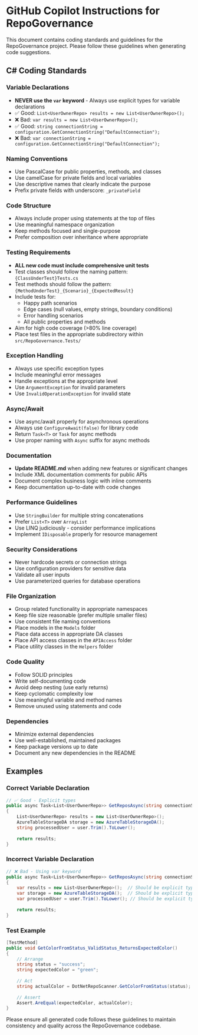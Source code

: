 # GitHub Copilot Instructions for RepoGovernance

This document contains coding standards and guidelines for the RepoGovernance project. Please follow these guidelines when generating code suggestions.

## C# Coding Standards

### Variable Declarations
- **NEVER use the `var` keyword** - Always use explicit types for variable declarations
- ✅ Good: `List<UserOwnerRepo> results = new List<UserOwnerRepo>();`
- ❌ Bad: `var results = new List<UserOwnerRepo>();`
- ✅ Good: `string connectionString = configuration.GetConnectionString("DefaultConnection");`
- ❌ Bad: `var connectionString = configuration.GetConnectionString("DefaultConnection");`

### Naming Conventions
- Use PascalCase for public properties, methods, and classes
- Use camelCase for private fields and local variables
- Use descriptive names that clearly indicate the purpose
- Prefix private fields with underscore: `_privateField`

### Code Structure
- Always include proper using statements at the top of files
- Use meaningful namespace organization
- Keep methods focused and single-purpose
- Prefer composition over inheritance where appropriate

### Testing Requirements
- **ALL new code must include comprehensive unit tests**
- Test classes should follow the naming pattern: `{ClassUnderTest}Tests.cs`
- Test methods should follow the pattern: `{MethodUnderTest}_{Scenario}_{ExpectedResult}`
- Include tests for:
  - Happy path scenarios
  - Edge cases (null values, empty strings, boundary conditions)
  - Error handling scenarios
  - All public properties and methods
- Aim for high code coverage (>80% line coverage)
- Place test files in the appropriate subdirectory within `src/RepoGovernance.Tests/`

### Exception Handling
- Always use specific exception types
- Include meaningful error messages
- Handle exceptions at the appropriate level
- Use `ArgumentException` for invalid parameters
- Use `InvalidOperationException` for invalid state

### Async/Await
- Use async/await properly for asynchronous operations
- Always use `ConfigureAwait(false)` for library code
- Return `Task<T>` or `Task` for async methods
- Use proper naming with `Async` suffix for async methods

### Documentation
- **Update README.md** when adding new features or significant changes
- Include XML documentation comments for public APIs
- Document complex business logic with inline comments
- Keep documentation up-to-date with code changes

### Performance Guidelines
- Use `StringBuilder` for multiple string concatenations
- Prefer `List<T>` over `ArrayList`
- Use LINQ judiciously - consider performance implications
- Implement `IDisposable` properly for resource management

### Security Considerations
- Never hardcode secrets or connection strings
- Use configuration providers for sensitive data
- Validate all user inputs
- Use parameterized queries for database operations

### File Organization
- Group related functionality in appropriate namespaces
- Keep file size reasonable (prefer multiple smaller files)
- Use consistent file naming conventions
- Place models in the `Models` folder
- Place data access in appropriate DA classes
- Place API access classes in the `APIAccess` folder
- Place utility classes in the `Helpers` folder

### Code Quality
- Follow SOLID principles
- Write self-documenting code
- Avoid deep nesting (use early returns)
- Keep cyclomatic complexity low
- Use meaningful variable and method names
- Remove unused using statements and code

### Dependencies
- Minimize external dependencies
- Use well-established, maintained packages
- Keep package versions up to date
- Document any new dependencies in the README

## Examples

### Correct Variable Declaration
```csharp
// ✅ Good - Explicit types
public async Task<List<UserOwnerRepo>> GetReposAsync(string connectionString, string user)
{
    List<UserOwnerRepo> results = new List<UserOwnerRepo>();
    AzureTableStorageDA storage = new AzureTableStorageDA();
    string processedUser = user.Trim().ToLower();
    
    return results;
}
```

### Incorrect Variable Declaration
```csharp
// ❌ Bad - Using var keyword
public async Task<List<UserOwnerRepo>> GetReposAsync(string connectionString, string user)
{
    var results = new List<UserOwnerRepo>();  // Should be explicit type
    var storage = new AzureTableStorageDA();  // Should be explicit type
    var processedUser = user.Trim().ToLower(); // Should be explicit type
    
    return results;
}
```

### Test Example
```csharp
[TestMethod]
public void GetColorFromStatus_ValidStatus_ReturnsExpectedColor()
{
    // Arrange
    string status = "success";
    string expectedColor = "green";
    
    // Act
    string actualColor = DotNetRepoScanner.GetColorFromStatus(status);
    
    // Assert
    Assert.AreEqual(expectedColor, actualColor);
}
```

Please ensure all generated code follows these guidelines to maintain consistency and quality across the RepoGovernance codebase.